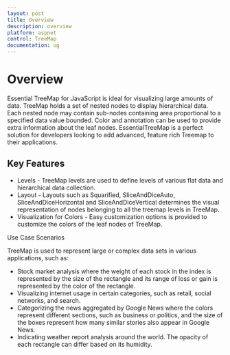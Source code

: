 ```yaml
---
layout: post
title: Overview
description: overview
platform: aspnet
control: TreeMap
documentation: ug
---
```


# Overview

Essential TreeMap for JavaScript is ideal for visualizing large amounts of data. TreeMap holds a set of nested nodes to display hierarchical data. Each nested node may contain sub-nodes containing area proportional to a specified data value bounded. Color and annotation can be used to provide extra information about the leaf nodes. EssentialTreeMap is a perfect solution for developers looking to add advanced, feature rich Treemap to their applications.

## Key Features

* Levels  - TreeMap levels are used to define levels of various flat data and hierarchical data collection.
* Layout - Layouts such as Squarified, SliceAndDiceAuto, SliceAndDiceHorizontal and SliceAndDiceVertical determines the visual representation of nodes belonging to all the treemap levels in TreeMap.
* Visualization for Colors - Easy customization options is provided to customize the colors of the leaf nodes of TreeMap.

Use Case Scenarios

TreeMap is used to represent large or complex data sets in various applications, such as:

* Stock market analysis where the weight of each stock in the index is represented by the size of the rectangle and its range of loss or gain is represented by the color of the rectangle.
* Visualizing internet usage in certain categories, such as retail, social networks, and search.
* Categorizing the news aggregated by Google News where the colors represent different sections, such as business or politics, and the size of the boxes represent how many similar stories also appear in Google News.
* Indicating weather report analysis around the world. The opacity of each rectangle can differ based on its humidity.

